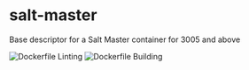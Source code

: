 # salt-master

Base descriptor for a Salt Master container for 3005 and above

![Dockerfile Linting](https://github.com/cmgrayb/salt-master/actions/workflows/hadolint.yml/badge.svg)
![Dockerfile Building](https://github.com/cmgrayb/salt-master/actions/workflows/docker-image.yaml/badge.svg)
